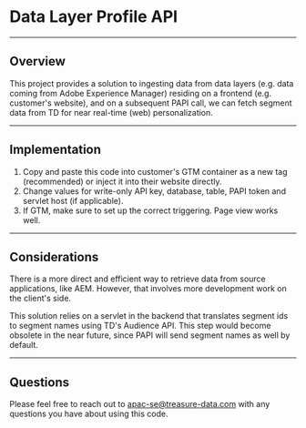 # Data Layer Profile API

----
## Overview

This project provides a solution to ingesting data from data layers (e.g. data coming from Adobe Experience Manager) residing on a frontend (e.g. customer's website), and on a subsequent PAPI call, we can fetch segment data from TD for near real-time (web) personalization.

----
## Implementation
1. Copy and paste this code into customer's GTM container as a new tag (recommended) or inject it into their website directly.
2. Change values for write-only API key, database, table, PAPI token and servlet host (if applicable).
3. If GTM, make sure to set up the correct triggering. Page view works well.

----
## Considerations

There is a more direct and efficient way to retrieve data from source applications, like AEM. However, that involves more development work on the client's side.

This solution relies on a servlet in the backend that translates segment ids to segment names using TD's Audience API. This step would become obsolete in the near future, since PAPI will send segment names as well by default.

----
## Questions

Please feel free to reach out to apac-se@treasure-data.com with any questions you have about using this code.
